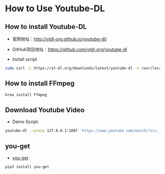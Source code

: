 # How to Use Youtube-DL

## How to install Youtube-DL

- 官网地址：http://ytdl-org.github.io/youtube-dl/
- GitHub项目地址：https://github.com/ytdl-org/youtube-dl

- Install script
  
```sh
sudo curl -L https://yt-dl.org/downloads/latest/youtube-dl -o /usr/local/bin/youtube-dl
```

## How to install FFmpeg

```sh
brew install ffmpeg
```

## Download Youtube Video

- Demo Script:
```sh
youtube-dl --proxy 127.0.0.1:1087 'https://www.youtube.com/watch\?v\=_fc_TLg3eQ4'
```

## you-get

- [you-get](https://github.com/soimort/you-get)
```sh
pip3 install you-get
```